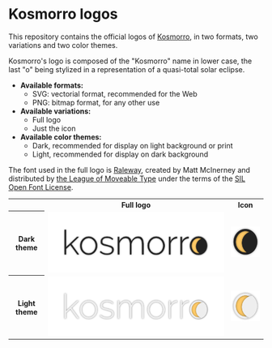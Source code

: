 # Kosmorro logos

This repository contains the official logos of [Kosmorro](http://kosmorro.space), in two formats, two variations and two color themes.

Kosmorro's logo is composed of the "Kosmorro" name in lower case, the last "o" being stylized in a representation of a quasi-total solar eclipse.

- **Available formats:**
    - SVG: vectorial format, recommended for the Web
    - PNG: bitmap format, for any other use
- **Available variations:**
    - Full logo
    - Just the icon
- **Available color themes:**
    - Dark, recommended for display on light background or print
    - Light, recommended for display on dark background

The font used in the full logo is [Raleway](https://www.theleagueofmoveabletype.com/raleway), created by Matt McInerney and distributed by [the League of Moveable Type](https://www.theleagueofmoveabletype.com) under the terms of the [SIL Open Font License](https://scripts.sil.org/cms/scripts/page.php?site_id=nrsi&id=OFL_web).

<table>
    <tr>
        <td></td>
        <th>Full logo</th>
        <th>Icon</th>
    </tr>
    <tr>
        <th>Dark theme</th>
        <td><img src="svg/kosmorro-logo.svg" alt="" />
        <td><img src="svg/kosmorro-icon.svg" alt="" />
    </tr>
    <tr>
        <th>Light theme</th>
        <td><img src="svg/kosmorro-logo-white.svg" alt="" />
        <td><img src="svg/kosmorro-icon-white.svg" alt="" />
    </tr>
</table>
